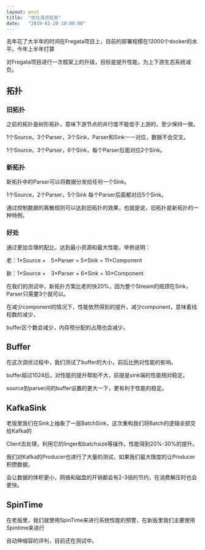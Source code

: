 ```yaml
---
layout: post
title:  "优化流式任务"
date:   "2019-01-20 10:00:00"
---
```


去年花了大半年的时间在Fregata项目上，目前的部署规模在12000个docker的水平。今年上半年打算

对Fregata项目进行一次框架上的升级，目标是提升性能，为上下游生态系统减负。


## 拓扑


### 旧拓扑

之前的拓扑是树形拓扑，意味下游节点的并行度不能低于上游的，至少保持一致。

1个Source，3个Parser，3个Sink，Parser和Sink一一对应，数据不会交叉。

1个Source，3个Parser，6个Sink，每个Parser后面对应2个Sink。

### 新拓扑

新拓扑中的Parser可以将数据分发给任何一个Sink。

1个Source，2个Parser，5个Sink 每个Parser后面都对应5个Sink。

通过控制数据的离散规则可以达到旧拓扑的效果，也就是说，旧拓扑是新拓扑的一种特例。

### 好处

通过更加合理的配比，达到最小资源和最大性能，举例说明：

老：1×Source +　5×Parser + 5×Sink = 11×Component

新：1×Source +　3×Parser + 6×Sink = 10×Component

在我们的测试中，新拓扑方案比老的快20%，因为整个Stream的瓶颈在Sink，Parser只需要3个就可以。

在减少component的情况下，性能依然得到的提升，减少component，意味着线程数的减少，

buffer区个数会减少，内存预分配的占用也会减少。


## Buffer

在这次调优过程中，我们测试了buffer的大小，前后比例对性能的影响。

buffer超过1024后，对性能的提升帮助不大，前提是sink端的性能相对稳定。

source到parser间的buffer设置的更大一下，更有利于性能的稳定。

## KafkaSink

老版里我们在Sink上抽象了一层BatchSink，这次重构我们将Batch的逻辑全部交给Kafka的

Client去处理，利用它的linger和batchsize等操作。性能得到20%-30%的提升。

我们对Kafka的Producer也进行了大量的测试，如果我们最大限度的让Producer积攒数据，

会让数据的体积更小，网络和磁盘的开销都会有2-3倍的节约，在消费解压时也会更快。

## SpinTime

在老版里，我们就使用SpinTime来进行系统性能的预警，在新版里我们主要使用Spintime来进行

自动伸缩容的评判，目前还在测试中。
